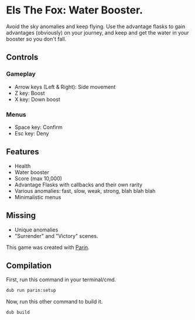 # Els The Fox: Water Booster.

Avoid the sky anomalies and keep flying. Use the advantage flasks to gain advantages (obviously) on your journey, and keep and get the water in your booster so you don't fall.

## Controls

### Gameplay
- Arrow keys (Left & Right): Side movement
- Z key: Boost
- X key: Down boost

### Menus
- Space key: Confirm
- Esc key: Deny

## Features
- Health
- Water booster
- Score (max 10,000)
- Advantage Flasks with callbacks and their own rarity
- Various anomalies: fast, slow, weak, strong, blah blah blah
- Minimalistic menus

## Missing
- Unique anomalies
- "Surrender" and "Victory" scenes.

This game was created with [Parin](https://github.com/Kapendev/parin).

## Compilation

First, run this command in your terminal/cmd.
```sh
dub run parin:setup
```

Now, run this other command to build it.
```sh
dub build
```
